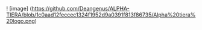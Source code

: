 ! [image] (https://github.com/Deangenus/ALPHA-TIERA/blob/1c0aad12feccec1324f1952d9a0391f813f86735/Alpha%20tiera%20logo.png)







  

```


